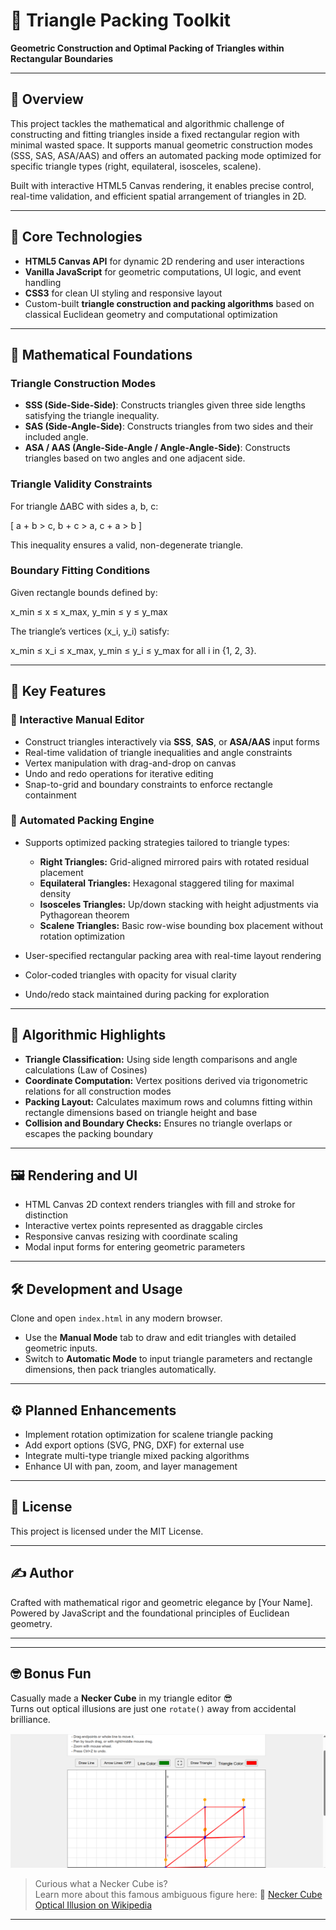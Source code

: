 # 🧮 Triangle Packing Toolkit  
**Geometric Construction and Optimal Packing of Triangles within Rectangular Boundaries**

---

## 📘 Overview

This project tackles the mathematical and algorithmic challenge of constructing and fitting triangles inside a fixed rectangular region with minimal wasted space. It supports manual geometric construction modes (SSS, SAS, ASA/AAS) and offers an automated packing mode optimized for specific triangle types (right, equilateral, isosceles, scalene).

Built with interactive HTML5 Canvas rendering, it enables precise control, real-time validation, and efficient spatial arrangement of triangles in 2D.

---

## 🔧 Core Technologies

- **HTML5 Canvas API** for dynamic 2D rendering and user interactions  
- **Vanilla JavaScript** for geometric computations, UI logic, and event handling  
- **CSS3** for clean UI styling and responsive layout  
- Custom-built **triangle construction and packing algorithms** based on classical Euclidean geometry and computational optimization  

---

## 🧮 Mathematical Foundations

### Triangle Construction Modes

- **SSS (Side-Side-Side)**: Constructs triangles given three side lengths satisfying the triangle inequality.  
- **SAS (Side-Angle-Side)**: Constructs triangles from two sides and their included angle.  
- **ASA / AAS (Angle-Side-Angle / Angle-Angle-Side)**: Constructs triangles based on two angles and one adjacent side.

### Triangle Validity Constraints

For triangle ΔABC with sides a, b, c:

\[
a + b > c, b + c > a, c + a > b
\]

This inequality ensures a valid, non-degenerate triangle.

### Boundary Fitting Conditions

Given rectangle bounds defined by:

x_min ≤ x ≤ x_max, y_min ≤ y ≤ y_max


The triangle’s vertices (x_i, y_i) satisfy:

x_min ≤ x_i ≤ x_max, y_min ≤ y_i ≤ y_max for all i in {1, 2, 3}.

---

## 🚧 Key Features

### 🎨 Interactive Manual Editor

- Construct triangles interactively via **SSS**, **SAS**, or **ASA/AAS** input forms  
- Real-time validation of triangle inequalities and angle constraints  
- Vertex manipulation with drag-and-drop on canvas  
- Undo and redo operations for iterative editing  
- Snap-to-grid and boundary constraints to enforce rectangle containment

### 🤖 Automated Packing Engine

- Supports optimized packing strategies tailored to triangle types:

  - **Right Triangles:** Grid-aligned mirrored pairs with rotated residual placement  
  - **Equilateral Triangles:** Hexagonal staggered tiling for maximal density  
  - **Isosceles Triangles:** Up/down stacking with height adjustments via Pythagorean theorem  
  - **Scalene Triangles:** Basic row-wise bounding box placement without rotation optimization

- User-specified rectangular packing area with real-time layout rendering  
- Color-coded triangles with opacity for visual clarity  
- Undo/redo stack maintained during packing for exploration

---

## 📐 Algorithmic Highlights

- **Triangle Classification:** Using side length comparisons and angle calculations (Law of Cosines)  
- **Coordinate Computation:** Vertex positions derived via trigonometric relations for all construction modes  
- **Packing Layout:** Calculates maximum rows and columns fitting within rectangle dimensions based on triangle height and base  
- **Collision and Boundary Checks:** Ensures no triangle overlaps or escapes the packing boundary  

---

## 🖼️ Rendering and UI

- HTML Canvas 2D context renders triangles with fill and stroke for distinction  
- Interactive vertex points represented as draggable circles  
- Responsive canvas resizing with coordinate scaling  
- Modal input forms for entering geometric parameters

---

## 🛠️ Development and Usage

Clone and open `index.html` in any modern browser.

- Use the **Manual Mode** tab to draw and edit triangles with detailed geometric inputs.  
- Switch to **Automatic Mode** to input triangle parameters and rectangle dimensions, then pack triangles automatically.

---

## ⚙️ Planned Enhancements

- Implement rotation optimization for scalene triangle packing  
- Add export options (SVG, PNG, DXF) for external use  
- Integrate multi-type triangle mixed packing algorithms  
- Enhance UI with pan, zoom, and layer management  

---

## 📜 License

This project is licensed under the MIT License.

---

## ✍️ Author

Crafted with mathematical rigor and geometric elegance by [Your Name].  
Powered by JavaScript and the foundational principles of Euclidean geometry.

--- 

---
## 🤓 Bonus Fun

Casually made a **Necker Cube** in my triangle editor 😎  
Turns out optical illusions are just one `rotate()` away from accidental brilliance.

![App Screenshot](https://github.com/markkamuya/space-optimization/blob/main/Screenshot%202025-07-03%20024031.png?raw=true)

> Curious what a Necker Cube is?  
> Learn more about this famous ambiguous figure here:
> 🔗 [Necker Cube Optical Illusion on Wikipedia](https://en.wikipedia.org/wiki/Necker_cube)
---
